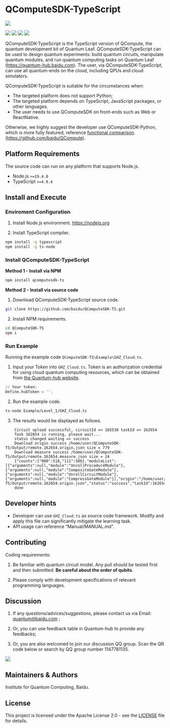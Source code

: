 # QComputeSDK-TypeScript

![](https://release-data.cdn.bcebos.com/github-qleaf%2F%E9%87%8F%E6%98%93%E4%BC%8F%E5%9B%BE%E6%A0%87.png)

[![](https://img.shields.io/badge/license-Apache%202.0-green)](LICENSE) ![](https://img.shields.io/badge/build-passing-green) ![](https://img.shields.io/badge/node-19.4.0-blue) ![](https://img.shields.io/badge/release-v1.0.2-blue)

QComputeSDK-TypeScript is the TypeScript version of QCompute, the quantum development kit of Quantum Leaf. QComputeSDK-TypeScript can be used to design quantum experiments: build quantum circuits, manipulate quantum modules, and run quantum computing tasks on Quantum Leaf (<https://quantum-hub.baidu.com>). The user, via QComputeSDK-TypeScript, can use all quantum-ends on the cloud, including QPUs and cloud simulators.

QComputeSDK-TypeScript is suitable for the circumstances when:

- The targeted platform does not support Python;
- The targeted platform depends on TypeScript, JavaScript packages, or other languages.
- The user needs to use QComputeSDK on front-ends such as Web or ReactNative.

Otherwise, we highly suggest the developer use QComputeSDK-Python, which is more fully featured, reference [functional comparison](https://quantum-hub.baidu.com/opensource).
 (<https://github.com/baidu/QCompute>).

## Platform Requirements

The source code can run on any platform that supports Node.js.

- Node.js `>=19.4.0`
- TypeScript `>=4.9.4`

## Install and Execute

### Enviroment Configuration

1. Install Node.js environment.
<https://nodejs.org>

2. Install TypeScript compiler.

``` bash
npm install -g typescript
npm install -g ts-node
```

### Install QComputeSDK-TypeScript

**Method 1 - Install via NPM**

``` bash
npm install qcomputesdk-ts
```

**Method 2 - Install via source code**

1. Download QComputeSDK-TypeScript source code.

``` bash
git clone https://github.com/baidu/QComputeSDK-TS.git
```

2. Install NPM requirements.

``` bash
cd QComputeSDK-TS
npm i
```

### Run Example

Running the example code `QComputeSDK-TS\Example\GHZ_Cloud.ts`.

1. Input your Token into `GHZ_Cloud.ts`.  Token is an authorization credential for using cloud quantum computing resources, which can be obtained from [the Quantum-hub website](https://quantum-hub.baidu.com).


``` python
// Your token:
Define.hubToken = '';
```

2. Run the example code.

``` bash
ts-node Example/Level_1/GHZ_Cloud.ts
```

3. The results would be displayed as follows.

``` shell
    Circuit upload successful, circuitId => 165538 taskId => 162654
    Task 162654 is running, please wait...
    status changed waiting => success
    Download origin success /home/user/QComputeSDK-TS/Output/remote.162654.origin.json size = 779
    Download measure success /home/user/QComputeSDK-TS/Output/remote.162654.measure.json size = 24
    {"counts":{"000":518,"111":506},"moduleList":[{"arguments":null,"module":"UnrollProcedureModule"},{"arguments":null,"module":"CompositeGateModule"},{"arguments":null,"module":"UnrollCircuitModule"},{"arguments":null,"module":"CompressGateModule"}],"origin":"/home/user/QComputeSDK-TS/Output/remote.162654.origin.json","status":"success","taskId":162654}
    done
```

## Developer hints

- Developer can use ``GHZ_Cloud.ts`` as source code framework. Modify and apply this file can significantly mitigate the learning task.
- API usage can reference “Manual/MANUAL.md”.

## Contributing

Coding requirements:

1. Be familiar with quantum circuit model. Any pull should be tested first and then submitted. **Be careful about the order of qubits**.

2. Please comply with development specifications of relevant programming languages.

## Discussion

1. If any questions/advices/suggestions, please contact us via Email: quantum@baidu.com ;

2. Or, you can use feedback table in Quantum-hub to provide any feedbacks;

3. Or, you are also welcomed to join our discussion QQ group. Scan the QR code below or search by QQ group number 1147781135.

![](https://release-data.cdn.bcebos.com/github-qleaf%2Fqrcode.png)

## Maintainers & Authors

Institute for Quantum Computing, Baidu.

## License

This project is licensed under the Apache License 2.0 - see the [LICENSE](https://github.com/baidu/QCompute/blob/master/LICENSE) file for details.

